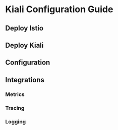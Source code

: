 # Kiali Configuration Guide

## Deploy Istio

## Deploy Kiali

## Configuration

## Integrations

### Metrics

### Tracing

### Logging